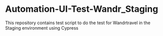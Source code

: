 # Automation-UI-Test-Wandr_Staging
This repository contains test script to do the test for Wandrtravel in the Staging environment using Cypress
